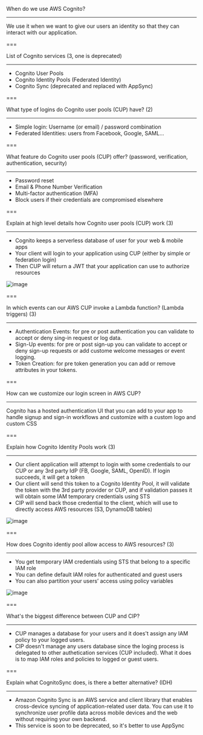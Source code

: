 When do we use AWS Cognito?

---

We use it when we want to give our users an identity so that they can interact with our
application.

===

List of Cognito services (3, one is deprecated)

---

-  Cognito User Pools
-  Cognito Identity Pools (Federated Identity)
-  Cognito Sync (deprecated and replaced with AppSync)

===

What type of logins do Cognito user pools (CUP) have? (2)

---

-  Simple login: Username (or email) / password combination
-  Federated Identities: users from Facebook, Google, SAML…

===

What feature do Cognito user pools (CUP) offer? (password, verification, authentication, security)

---

-  Password reset
-  Email & Phone Number Verification
-  Multi-factor authentication (MFA)
-  Block users if their credentials are compromised elsewhere

===

Explain at high level details how Cognito user pools (CUP) work (3)

---

-  Cognito keeps a serverless database of user for your web & mobile apps
-  Your client will login to your application using CUP (either by simple or federation login)
-  Then CUP will return a JWT that your application can use to authorize resources

![image](https://user-images.githubusercontent.com/1868409/152975082-e6cb900f-eb9a-46c3-b3ce-d46bf35464a1.png)

===

In which events can our AWS CUP invoke a Lambda function? (Lambda triggers) (3)

---

-  Authentication Events: for pre or post authentication you can validate to accept or deny sing-in request or log data.
-  Sign-Up events: for pre or post sign-up you can validate to accept or deny sign-up requests or add custome welcome messages or event logging.
-  Token Creation: for pre token generation you can add or remove attributes in your tokens.

===

How can we customize our login screen in AWS CUP?

---

Cognito has a hosted authentication UI that you can add to your app to handle signup and sign-in workflows and customize with a custom logo and custom CSS

===

Explain how Cognito Identity Pools work (3)

---

-  Our client application will attempt to login with some credentials to our CUP or any 3rd party IdP (FB, Google, SAML, OpenID). If login succeeds, it will get a token
-  Our client will send this token to a Cognito Identity Pool, it will validate the token with the 3rd party provider or CUP, and if validation passes it will obtain some IAM temporary credentials using STS
-  CIP will send back those credential to the client, which will use to directly access AWS resources (S3, DynamoDB tables)

![image](https://user-images.githubusercontent.com/1868409/153187535-ddb3d706-8882-41dd-954e-f649c674669c.png)

===

How does Cognito identiy pool allow access to AWS resources? (3)

---

-  You get temporary IAM credentials using STS that belong to a specific IAM role
-  You can define default IAM roles for authenticated and guest users
-  You can also partition your users’ access using policy variables

![image](https://user-images.githubusercontent.com/1868409/153189865-d5deea61-03fc-420b-a5f4-96237d121d0d.png)

===

What's the biggest difference between CUP and CIP?

---

-  CUP manages a database for your users and it does't assign any IAM policy to your logged users.
-  CIP doesn't manage any users database since the loging process is delegated to other authetication services (CUP included). What it does is to map IAM roles and policies to logged or guest users.

===

Explain what CognitoSync does, is there a better alternative? (IDH)

---

-  Amazon Cognito Sync is an AWS service and client library that enables cross-device syncing of application-related user data. You can use it to synchronize user profile data across mobile devices and the web without requiring your own backend.
-  This service is soon to be deprecated, so it's better to use AppSync
